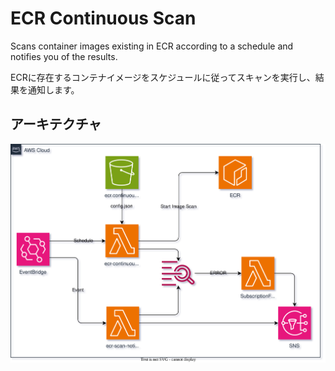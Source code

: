 # ECR Continuous Scan

Scans container images existing in ECR according to a schedule and notifies you of the results.

ECRに存在するコンテナイメージをスケジュールに従ってスキャンを実行し、結果を通知します。

## アーキテクチャ

![overview](overview.drawio.svg)